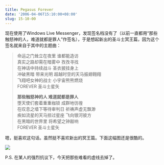 ```yaml
---
title: Pegasus Forever
date: '2006-04-06T15:10:00+08:00'
slug: 15-10-00
---
```


现在使用了Windows Live Messenger，发现签名档没有了（以前一直都用“那些触怒神的人，难道就都是罪人”作签名），于是想起新出的圣斗士冥王篇，因为这个签名就来自于其中的主题曲：

> 命运之门耸立在夜里 谁都能造访  
> 真实之路却需在暗雾中 孜孜寻找  
> 在神话中持续战斗 圣衣披挂身上  
> 冲破黑暗 带来光明 超越时空的天马振翅翱翔  
> 飞翔吧女神的战士 小宇宙熊熊燃烧  
> FOREVER 圣斗士星矢
> 
> **那些触怒神的人 难道就都是罪人**  
> 堕天使们套着重重枷锁 成群地彷徨  
> 在叹息之墙下等待审判日 祈祷声虚无飘渺  
> 疾如流星的天马掠过星座 飞向银河彼方  
> 在黑暗的世界里 将希望之钟敲响  
> FOREVER 圣斗士星矢

嗯，挺喜欢这句话。虽然挺不喜欢新出的冥王篇。下面这幅图还是很酷的。

![](https://db.yihui.name/hexun/b_616EF56EFA8856D9.jpg)

P.S. 在某人的强烈抗议下，今天把那些难看的虚线去掉了。

